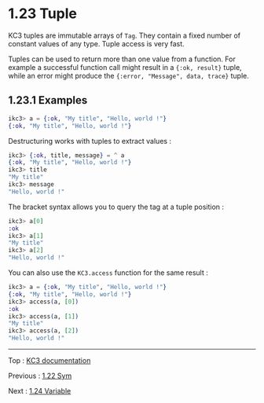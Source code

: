 # 1.23 Tuple

KC3 tuples are immutable arrays of `Tag`. They contain a fixed number of
constant values of any type. Tuple access is very fast.

Tuples can be used to return more than one value from a function.
For example a successful function call might result in a
`{:ok, result}` tuple, while an error might produce the
`{:error, "Message", data, trace}` tuple.

## 1.23.1 Examples

```elixir
ikc3> a = {:ok, "My title", "Hello, world !"}
{:ok, "My title", "Hello, world !"}
```

Destructuring works with tuples to extract values :

```elixir
ikc3> {:ok, title, message} = ^ a
{:ok, "My title", "Hello, world !"}
ikc3> title
"My title"
ikc3> message
"Hello, world !"
```

The bracket syntax allows you to query the tag at a tuple position :

```elixir
ikc3> a[0]
:ok
ikc3> a[1]
"My title"
ikc3> a[2]
"Hello, world !"
```

You can also use the `KC3.access` function for the same result :

```elixir
ikc3> a = {:ok, "My title", "Hello, world !"}
{:ok, "My title", "Hello, world !"}
ikc3> access(a, [0])
:ok
ikc3> access(a, [1])
"My title"
ikc3> access(a, [2])
"Hello, world !"
```

---

Top : [KC3 documentation](/doc/)

Previous : [1.22 Sym](1.22_Sym)

Next : [1.24 Variable](1.24_Variable)
